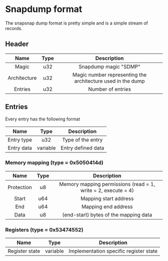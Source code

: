 # Snapdump format

The snapsnap dump format is pretty simple and is a simple stream of records.

## Header

| Name         | Type  | Description                                                 |
| :---:        | :---: | :----------:                                                |
| Magic        | u32   | Snapdump magic "SDMP"                                       |
| Architecture | u32   | Magic number representing the architecture used in the dump |
| Entries      | u32   | Number of entries                                           |

## Entries

Every entry has the following format

| Name       | Type     | Description        |
| :---:      | :---:    | :----------:       |
| Entry type | u32      | Type of the entry  |
| Entry data | variable | Entry defined data |

### Memory mapping (type = 0x5050414d)

| Name       | Type     | Description                                                   |
| :---:      | :---:    | :----------:                                                  |
| Protection | u8       | Memory mapping permissions (read = 1, write = 2, execute = 4) |
| Start      | u64      | Mapping start address                                         |
| End        | u64      | Mapping end address                                           |
| Data       | u8       | (end-start) bytes of the mapping data                         |

### Registers (type = 0x53474552)

| Name           | Type     | Description                            |
| :---:          | :---:    | :----------:                           |
| Register state | variable | Implementation specific register state |
